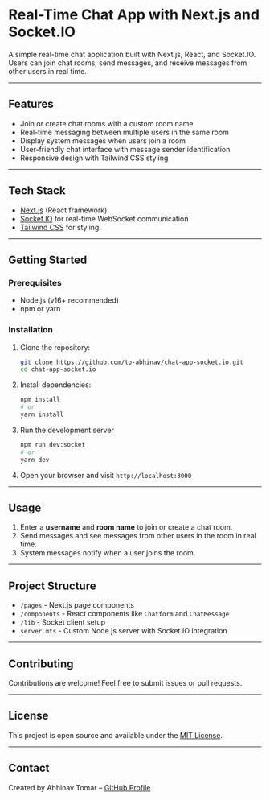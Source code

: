 
# Real-Time Chat App with Next.js and Socket.IO

A simple real-time chat application built with Next.js, React, and Socket.IO. Users can join chat rooms, send messages, and receive messages from other users in real time.

---

## Features

- Join or create chat rooms with a custom room name
- Real-time messaging between multiple users in the same room
- Display system messages when users join a room
- User-friendly chat interface with message sender identification
- Responsive design with Tailwind CSS styling

---

## Tech Stack

- [Next.js](https://nextjs.org/) (React framework)
- [Socket.IO](https://socket.io/) for real-time WebSocket communication
- [Tailwind CSS](https://tailwindcss.com/) for styling

---

## Getting Started

### Prerequisites

- Node.js (v16+ recommended)
- npm or yarn

### Installation

1. Clone the repository:

   ```bash
   git clone https://github.com/to-abhinav/chat-app-socket.io.git
   cd chat-app-socket.io
   ```
   
2. Install dependencies:

   ```bash
   npm install
   # or
   yarn install
   ```

3. Run the development server

   ```bash
   npm run dev:socket 
   # or
   yarn dev
   ```

4. Open your browser and visit `http://localhost:3000`

---

## Usage

1. Enter a **username** and **room name** to join or create a chat room.
2. Send messages and see messages from other users in the room in real time.
3. System messages notify when a user joins the room.

---

## Project Structure

* `/pages` - Next.js page components
* `/components` - React components like `Chatform` and `ChatMessage`
* `/lib` - Socket client setup
* `server.mts` - Custom Node.js server with Socket.IO integration

---

## Contributing

Contributions are welcome! Feel free to submit issues or pull requests.

---

## License

This project is open source and available under the [MIT License](LICENSE).

---

## Contact

Created by Abhinav Tomar – [GitHub Profile](https://github.com/to-abhinav)

```


